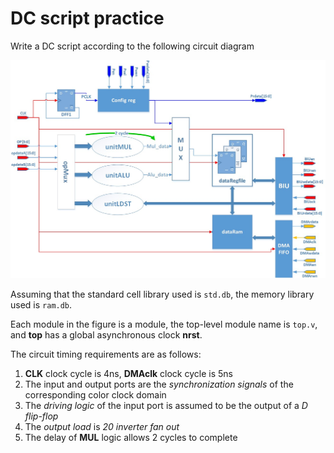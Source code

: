 # DC script practice
Write a DC script according to the following circuit diagram

![Circuit Diagram](https://github.com/ML1998/EDAtools/blob/main/DCscript/DCscript.jpg)

Assuming that the standard cell library used is `std.db`, the memory library used is `ram.db`.


Each module in the figure is a module, the top-level module name is `top.v`, and **top** has a global asynchronous clock **nrst**. 

The circuit timing requirements are as follows:
1. **CLK** clock cycle is 4ns, **DMAclk** clock cycle is 5ns
2. The input and output ports are the *synchronization signals* of the corresponding color clock domain
3. The *driving logic* of the input port is assumed to be the output of a *D flip-flop*
4. The *output load* is *20 inverter fan out*
5. The delay of **MUL** logic allows 2 cycles to complete


